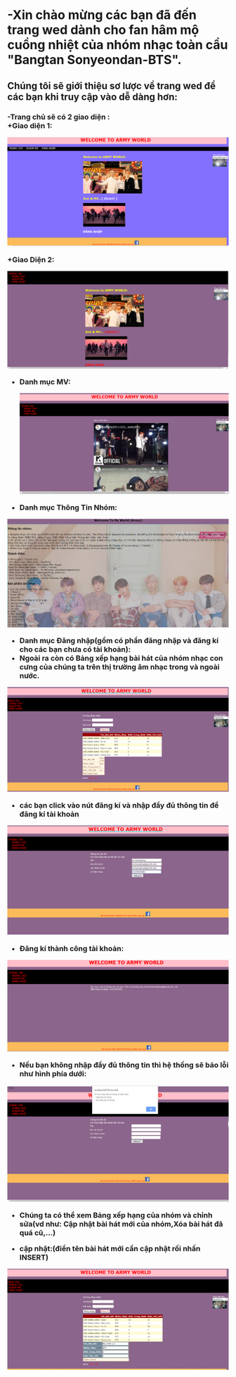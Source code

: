 <h1>-Xin chào mừng các bạn đã đến trang wed dành cho fan hâm mộ cuồng nhiệt của nhóm nhạc toàn cầu "Bangtan Sonyeondan-BTS".</h1>
<h2>Chúng tôi sẽ giới thiệu sơ lược về trang wed để các bạn khi truy cập vào dễ dàng hơn: </h2>
<h3> -Trang chủ sẽ có 2 giao diện :<br>
  +Giao diện 1:
  
  ![img](1.PNG)
  
+Giao Diện 2:

  ![img](2.PNG)
  
  - Danh mục MV:<br>
  
    ![img](3.PNG)
    
  - Danh mục Thông Tin Nhóm:<br>
  
  ![img](10.PNG)
  
  - Danh mục Đăng nhập(gồm có phần đăng nhập và đăng kí cho các bạn chưa có tài khoản):<br>
  - Ngoài ra còn có Bảng xếp hạng bài hát của nhóm nhạc con cưng của chúng ta trên thị trường âm nhạc trong và ngoài nước.
  
  ![img](5.PNG)
  
  + các bạn click vào nút đăng kí và nhập đầy đủ thông tin để đăng kí tài khoản
  
  ![img](6.PNG)
  
  + Đăng kí thành công tài khoản:
  
  ![img](7.PNG)
  
  + Nếu bạn không nhập đầy đủ thông tin thì hệ thống sẽ báo lỗi như hình phía dưới:
  
  ![img](9.PNG)
  
  - Chúng ta có thể xem Bảng xếp hạng của nhóm và chỉnh sửa(vd như: Cập nhật bài hát mới của nhóm,Xóa bài hát đã quá cũ,...)<br>
  + cập nhật:(điền tên bài hát mới cần cập nhật rối nhấn INSERT)
 
  ![img](8.PNG)
  
  
  
  
  
  
  
  
  
  



